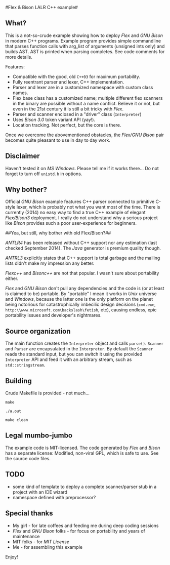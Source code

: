#Flex & Bison LALR C++ example#

## What? ##

This is a not-so-crude example showing how to deploy *Flex* and *GNU Bison* in modern C++ programs. Example program provides simple commandline that parses function calls with arg_list of arguments (unsigned ints only) and builds AST. AST is printed when parsing completes. See code comments for more details.

Features:

* Compatible with the good, old `C++03` for maximum portability.
* Fully reentrant parser and lexer, C++ implementation.
* Parser and lexer are in a customized namespace with custom class names.
* Flex base class has a customized name; multiple different flex scanners in the binary are possible without a name conflict. Believe it or not, but even in the 21st century it is still a bit tricky with *Flex*.
* Parser and scanner enclosed in a "driver" class (`Interpreter`)
* Uses *Bison 3.0* token variant API (yay!).
* Location tracking. Not perfect, but the core is there.

Once we overcome the abovementioned obstacles, the *Flex/GNU Bison* pair becomes quite pleasant to use in day to day work.

## Disclaimer ##
  
Haven't tested it on *MS Windows*. Please tell me if it works there... Do not forget to turn off `unistd.h` in options.

## Why bother? ##

Official *GNU Bison* example features C++ parser connected to primitive C-style lexer, which is probably not what you want most of the time. There is currently (2014) no easy way to find a true C++ example of elegant *Flex/Bison3* deployment. I really do not understand why a serious project like *Bison* provides such a poor user-experience for beginners.

##Yea, but still, why bother with old Flex/Bison?##

*ANTLR4* has been released without C++ support nor any estimation (last checked September 2014). The *Java* generator is premium quality though.

*ANTRL3* explicitly states that C++ support is total garbage and the mailing lists didn't make my impression any better.

*Flexc++* and *Bisonc++* are not that popular. I wasn't sure about portability either.

*Flex* and *GNU Bison* don't pull any dependencies and the code is (or at least is claimed to be) portable. By "portable" I mean it works in *Unix* universe and *Windows*, because the latter one is the only platform on the planet being notorious for catastrophically imbecilic design decisions (`cmd.exe`, `http:\\www.microsoft.com\backslash\fetish`, etc), causing endless, epic portability issues and developer's nightmares.

## Source organization ##

The main function creates the `Interpreter` object and calls `parse()`. `Scanner` and `Parser` are encapsulated in the `Interpreter`. By default the `Scanner` reads the standard input, but you can switch it using the provided `Interpreter` API and feed it with an arbitrary stream, such as `std::stringstream`.

## Building ##

Crude Makefile is provided - not much...

`make`

`./a.out`

`make clean`

## Legal mumbo-jumbo ##

The example code is MIT-licensed. The code generated by *Flex* and *Bison* has a separate license: Modified, non-viral GPL, which is safe to use. See the source code files.

## TODO ##

* some kind of template to deploy a complete scanner/parser stub in a project with an IDE wizard
* namespace defined with preprocessor?

## Special thanks ##

* My girl - for late coffees and feeding me during deep coding sessions
* *Flex* and *GNU Bison* folks - for focus on portability and years of maintenance
* MIT folks - for *MIT License*
* Me - for assembling this example

Enjoy!
